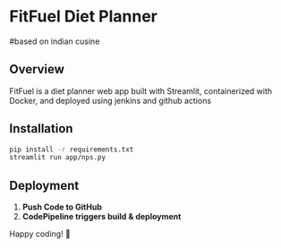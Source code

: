 # FitFuel Diet Planner
#based on indian cusine
## Overview
FitFuel is a diet planner web app built with Streamlit, containerized with Docker, and deployed using  jenkins and github actions 

## Installation
```sh
pip install -r requirements.txt
streamlit run app/nps.py
```

## Deployment
1. **Push Code to GitHub**
2. **CodePipeline triggers build & deployment**
   

Happy coding! 🚀
